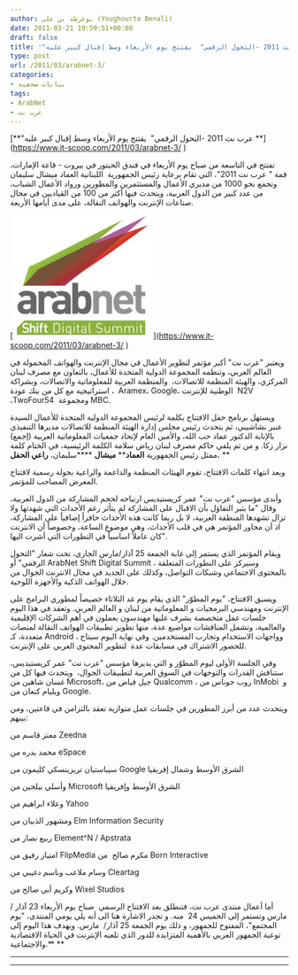 ```yaml
---
author: يوغرطة بن علي (Youghourta Benali)
date: 2011-03-21 19:59:51+00:00
draft: false
title: '"عرب نت 2011 -التحول الرقمي"  يفتتح يوم الأربعاء وسط إقبال كبير عليه'
type: post
url: /2011/03/arabnet-3/
categories:
- بيانات صحفية
tags:
- ArabNet
- عرب نت
---
```


[**"عرب نت 2011 -التحول الرقمي"  يفتتح يوم الأربعاء وسط إقبال كبير عليه **](https://www.it-scoop.com/2011/03/arabnet-3/ ‎)




تفتتح في التاسعة من صباح يوم الأربعاء في فندق الحبتور في بيروت - قاعة الإمارات، قمة " عرب نت 2011"، التي تقام برعاية رئيس الجمهورية  اللبنانية العماد ميشال سليمان وتجمع نحو 1000 من مديري الأعمال والمستثمرين والمطورين ورواد الأعمال الشباب، من عدد كبير من الدول العربية، ويتحدث فيها أكثر من 100 من القياديين في مجال صناعات الإنترنت والهواتف النقالة، على مدى أيامها الأربعة.

[![](ArabNet-New-Logo-for-Web-250x224.jpg)
](https://www.it-scoop.com/2011/03/arabnet-3/ ‎)

ويعتبر "عرب نت" أكبر مؤتمر لتطوير الأعمال في مجال الإنترنت والهواتف المحمولة في العالم العربي، وتنظمه المجموعة الدولية المتحدة للأعمال، بالتعاون مع مصرف لبنان المركزي، والهيئة المنظمة للاتصالات،  والمنظمة العربية للمعلوماتية والاتصالات، وبشراكة استراتيجية مع كل من بنك عودة ،  Aramex، Google، الوطنية للإنترنت  N2V ،TwoFour54  ومجموعة MBC.

ويستهل برنامج حفل الافتتاح بكلمة لرئيس المجموعة الدولية المتحدة للأعمال السيدة عنبر نشاشيبي، ثم يتحدث رئيس مجلس إدارة الهيئة المنظمة للاتصالات مديرها التنفيذي بالإنابة الدكتور عماد حب الله، والأمين العام لإتحاد جمعيات المعلوماتية العربية (إجمع) نزار زكا. و من ثم يلقي حاكم مصرف لبنان رياض سلامة الكلمة الرئيسية، في الختام كلمة ممثل رئيس الجمهورية **العماد**** ****ميشال**** ****سليمان، **راعي الحفل.** **

وبعد انتهاء كلمات الافتتاح، تقوم الهيئات المنظمة والداعمة والراعية بجولة رسمية لافتتاح المعرض المصاحب للمؤتمر.

وأبدى مؤسس "عرب نت" عمر كريستيديس ارتياحه لحجم المشاركة من الدول العربية، وقال "ما يثير التفاؤل بأن الاقبال على المشاركة لم يتأثر رغم الأحداث التي شهدتها ولا تزال تشهدها المنطقة العربية، لا بل ربما كانت هذه الأحداث حافزاً إضافياً على المشاركة، اذ أن محاور المؤتمر هي في قلب الأحداث، وهي موضوع الساعة، وخصوصاً أن الانترنت كان عاملاً اساسياً في التطورات التي أشرت اليها".

ويقام المؤتمر الذي يستمر إلى غابة الجمعة 25 آذار/مارس الجاري، تحت شعار "التحول الرقمي" أو ArabNet Shift Digital Summit ، وسيركز على التطورات المتعلقة بالمحتوى الاجتماعي وشبكات التواصل، وكذلك على الجديد في مجال الانترنت الجوال من خلال الهواتف الذكية والأجهزة اللوحية.

ويسبق الافتتاح، "يوم المطوّر" الذي يقام يوم غد الثلاثاء خصيصاً لمطوري البرامج على الإنترنت ومهندسي البرمجيات و المعلوماتية من لبنان و العالم العربي. وتعقد في هذا اليوم جلسات عمل متخصصة يشرف عليها مهندسون يعملون في أهم الشركات الإقليمية والعالمية، وتشمل المناقشات مواضيع عدة، منها تطوير تطبيقات الهواتف النقالة لمنصات متعددة، كـ Android ، وواجهات الاستخدام وتجارب المستخدمين. وفي نهاية اليوم سيتاح للحضور الاشتراك في مسابقات عدة  لتطوير المحتوى العربي على الإنترنت.

وفي الجلسة الأولى ليوم المطوّر و التي يديرها مؤسس "عرب نت" عمر كريستيديس، ستناقش القدرات والتوجهات في السوق العربية لتطبيقات الجوال،  ويتحدث فيها كل من غسان شاهين من Microsoft، جيل فياض من Qualcomm ، روب جوناس من InMobi  و ويليام كنعان من Google.

ويتحدث عدد من أبرز المطورين في جلسات عمل متوازية تعقد بالتزامن في قاعتين، ومن بينهم:

معتز قاسم من Zeedna

محمد بدره من eSpace

سيباستيان تريزينسكي كليمون من Google الشرق الأوسط وشمال إفريقيا

وأسلي بيلجين من Microsoft الشرق الأوسط وإفريقيا

وعلاء ابراهيم من Yahoo

ومشهور الذبيان من Elm Information Security

ربيع نصار من Element^N / Apstrata

امتياز رفيق من FlipMedia
مكرم صالح  من Born Interactive

وسام ملاعب وباسم دغيبي من Cleartag

وكريم أبي صالح من Wixel Studios



أما أعمال منتدى عرب نت، فتنطلق بعد الافتتاح الرسمي  صباح يوم الأربعاء 23 آذار /مارس وتستمر إلى الخميس 24  منه. و تجدر الاشارة هنا الى أنه يلي يومي المنتدى، "يوم المجتمع"، المفتوح للجمهور، و ذلك يوم الجمعة 25 آذار/  مارس. ويهدف هذا اليوم إلى توعية الجمهور العربي بالأهمية المتزايدة للدور الذي تلعبه الإنترنت في الحياة الاقتصادية والاجتماعية.** **

** **

** **


